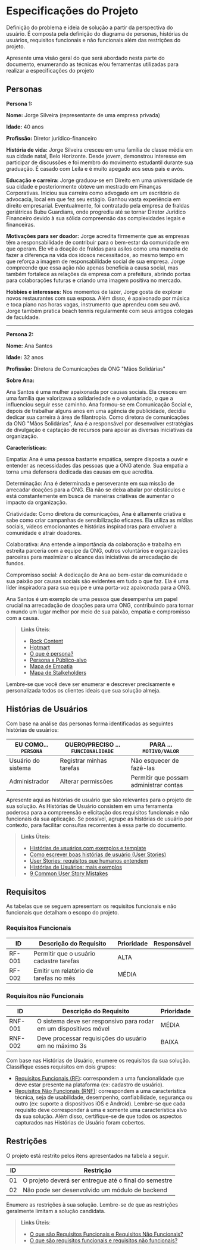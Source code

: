 # Especificações do Projeto

Definição do problema e ideia de solução a partir da perspectiva do usuário. É composta pela definição do  diagrama de personas, histórias de usuários, requisitos funcionais e não funcionais além das restrições do projeto.

Apresente uma visão geral do que será abordado nesta parte do documento, enumerando as técnicas e/ou ferramentas utilizadas para realizar a especificações do projeto

## Personas

**Persona 1:**

**Nome:** Jorge Silveira (representante de uma empresa privada)

**Idade:** 40 anos

**Profissão:** Diretor jurídico-financeiro

**História de vida:** Jorge Silveira cresceu em uma família de classe média em sua cidade natal, Belo Horizonte. Desde jovem, demonstrou interesse em participar de discussões e foi membro do movimento estudantil durante sua graduação. É casado com Leila e é muito apegado aos seus pais e avós.

**Educação e carreira:** Jorge graduou-se em Direito em uma universidade de sua cidade e posteriormente obteve um mestrado em Finanças Corporativas. Iniciou sua carreira como advogado em um escritório de advocacia, local em que fez seu estágio. Ganhou vasta experiência em direito empresarial. Eventualmente, foi contratado pela empresa de fraldas geriátricas Bubu Guardians, onde progrediu até se tornar Diretor Jurídico Financeiro devido à sua sólida compreensão das complexidades legais e financeiras.

**Motivações para ser doador:** Jorge acredita firmemente que as empresas têm a responsabilidade de contribuir para o bem-estar da comunidade em que operam. Ele vê a doação de fraldas para asilos como uma maneira de fazer a diferença na vida dos idosos necessitados, ao mesmo tempo em que reforça a imagem de responsabilidade social de sua empresa. Jorge compreende que essa ação não apenas beneficia a causa social, mas também fortalece as relações da empresa com a prefeitura, abrindo portas para colaborações futuras e criando uma imagem positiva no mercado.

**Hobbies e interesses:** Nos momentos de lazer, Jorge gosta de explorar novos restaurantes com sua esposa. Além disso, é apaixonado por música e toca piano nas horas vagas, instrumento que aprendeu com seu avô. Jorge também pratica beach tennis regularmente com seus antigos colegas de faculdade.

----------------------------------------------------------------------------------------------------------------------------------------------------------------------------------------------------------------

**Persona 2:**

**Nome:** Ana Santos

**Idade:** 32 anos

**Profissão:** Diretora de Comunicações da ONG "Mãos Solidárias"

**Sobre Ana:**

Ana Santos é uma mulher apaixonada por causas sociais. Ela cresceu em uma família que valorizava a solidariedade e o voluntariado, o que a influenciou seguir esse caminho. Ana formou-se em Comunicação Social e, depois de trabalhar alguns anos em uma agência de publicidade, decidiu dedicar sua carreira à área de filantropia.
Como diretora de comunicações da ONG "Mãos Solidárias", Ana é a responsável por desenvolver estratégias de divulgação e captação de recursos para apoiar as diversas iniciativas da organização. 

**Características:**

Empatia: Ana é uma pessoa bastante empática, sempre disposta a ouvir e entender as necessidades das pessoas que a ONG atende. Sua empatia a torna uma defensora dedicada das causas em que acredita.

Determinação: Ana é determinada e perseverante em sua missão de arrecadar doações para a ONG. Ela não se deixa abalar por obstáculos e está constantemente em busca de maneiras criativas de aumentar o impacto da organização.

Criatividade: Como diretora de comunicações, Ana é altamente criativa e sabe como criar campanhas de sensibilização eficazes. Ela utiliza as mídias sociais, vídeos emocionantes e histórias inspiradoras para envolver a comunidade e atrair doadores.

Colaborativa: Ana entende a importância da colaboração e trabalha em estreita parceria com a equipe da ONG, outros voluntários e organizações parceiras para maximizar o alcance das iniciativas de arrecadação de fundos.

Compromisso social: A dedicação de Ana ao bem-estar da comunidade e sua paixão por causas sociais são evidentes em tudo o que faz. Ela é uma líder inspiradora para sua equipe e uma porta-voz apaixonada para a ONG.

Ana Santos é um exemplo de uma pessoa que desempenha um papel crucial na arrecadação de doações para uma ONG, contribuindo para tornar o mundo um lugar melhor por meio de sua paixão, empatia e compromisso com a causa.


> **Links Úteis**:
> - [Rock Content](https://rockcontent.com/blog/personas/)
> - [Hotmart](https://blog.hotmart.com/pt-br/como-criar-persona-negocio/)
> - [O que é persona?](https://resultadosdigitais.com.br/blog/persona-o-que-e/)
> - [Persona x Público-alvo](https://flammo.com.br/blog/persona-e-publico-alvo-qual-a-diferenca/)
> - [Mapa de Empatia](https://resultadosdigitais.com.br/blog/mapa-da-empatia/)
> - [Mapa de Stalkeholders](https://www.racecomunicacao.com.br/blog/como-fazer-o-mapeamento-de-stakeholders/)
>
Lembre-se que você deve ser enumerar e descrever precisamente e personalizada todos os clientes ideais que sua solução almeja.

## Histórias de Usuários

Com base na análise das personas forma identificadas as seguintes histórias de usuários:

|EU COMO... `PERSONA`| QUERO/PRECISO ... `FUNCIONALIDADE` |PARA ... `MOTIVO/VALOR`                 |
|--------------------|------------------------------------|----------------------------------------|
|Usuário do sistema  | Registrar minhas tarefas           | Não esquecer de fazê-las               |
|Administrador       | Alterar permissões                 | Permitir que possam administrar contas |

Apresente aqui as histórias de usuário que são relevantes para o projeto de sua solução. As Histórias de Usuário consistem em uma ferramenta poderosa para a compreensão e elicitação dos requisitos funcionais e não funcionais da sua aplicação. Se possível, agrupe as histórias de usuário por contexto, para facilitar consultas recorrentes à essa parte do documento.

> **Links Úteis**:
> - [Histórias de usuários com exemplos e template](https://www.atlassian.com/br/agile/project-management/user-stories)
> - [Como escrever boas histórias de usuário (User Stories)](https://medium.com/vertice/como-escrever-boas-users-stories-hist%C3%B3rias-de-usu%C3%A1rios-b29c75043fac)
> - [User Stories: requisitos que humanos entendem](https://www.luiztools.com.br/post/user-stories-descricao-de-requisitos-que-humanos-entendem/)
> - [Histórias de Usuários: mais exemplos](https://www.reqview.com/doc/user-stories-example.html)
> - [9 Common User Story Mistakes](https://airfocus.com/blog/user-story-mistakes/)

## Requisitos

As tabelas que se seguem apresentam os requisitos funcionais e não funcionais que detalham o escopo do projeto.

### Requisitos Funcionais

|ID    | Descrição do Requisito  | Prioridade | Responsável |
|------|-----------------------------------------|----| ----|
|RF-001| Permitir que o usuário cadastre tarefas | ALTA |  |
|RF-002| Emitir um relatório de tarefas no mês   | MÉDIA | |


### Requisitos não Funcionais

|ID     | Descrição do Requisito  |Prioridade |
|-------|-------------------------|----|
|RNF-001| O sistema deve ser responsivo para rodar em um dispositivos móvel | MÉDIA | 
|RNF-002| Deve processar requisições do usuário em no máximo 3s |  BAIXA | 

Com base nas Histórias de Usuário, enumere os requisitos da sua solução. Classifique esses requisitos em dois grupos:

- [Requisitos Funcionais
 (RF)](https://pt.wikipedia.org/wiki/Requisito_funcional):
 correspondem a uma funcionalidade que deve estar presente na
  plataforma (ex: cadastro de usuário).
- [Requisitos Não Funcionais
  (RNF)](https://pt.wikipedia.org/wiki/Requisito_n%C3%A3o_funcional):
  correspondem a uma característica técnica, seja de usabilidade,
  desempenho, confiabilidade, segurança ou outro (ex: suporte a
  dispositivos iOS e Android).
Lembre-se que cada requisito deve corresponder à uma e somente uma
característica alvo da sua solução. Além disso, certifique-se de que
todos os aspectos capturados nas Histórias de Usuário foram cobertos.

## Restrições

O projeto está restrito pelos itens apresentados na tabela a seguir.

|ID| Restrição                                             |
|--|-------------------------------------------------------|
|01| O projeto deverá ser entregue até o final do semestre |
|02| Não pode ser desenvolvido um módulo de backend        |


Enumere as restrições à sua solução. Lembre-se de que as restrições geralmente limitam a solução candidata.

> **Links Úteis**:
> - [O que são Requisitos Funcionais e Requisitos Não Funcionais?](https://codificar.com.br/requisitos-funcionais-nao-funcionais/)
> - [O que são requisitos funcionais e requisitos não funcionais?](https://analisederequisitos.com.br/requisitos-funcionais-e-requisitos-nao-funcionais-o-que-sao/)
